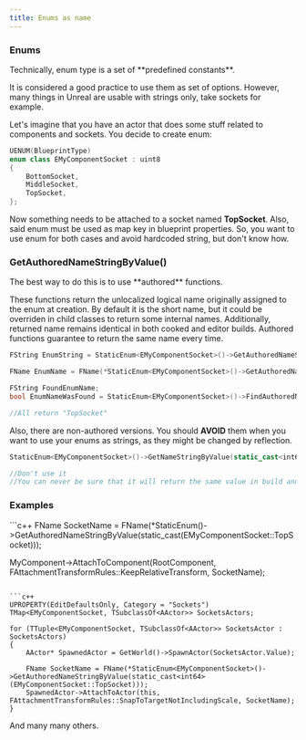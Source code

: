 ```yaml
---
title: Enums as name
---
```

<h3>Enums</h3>
Technically, enum type is a set of **predefined constants**.

It is considered a good practice to use them as set of options.
However, many things in Unreal are usable with strings only,
take sockets for example.

Let's imagine that you have an actor that does some stuff related to components and sockets.
You decide to create enum:
```c++
UENUM(BlueprintType)
enum class EMyComponentSocket : uint8
{
    BottomSocket,
    MiddleSocket,
    TopSocket,
};
```
Now something needs to be attached to a socket named **TopSocket**. Also, said enum must be used as map key in blueprint properties.
So, you want to use enum for both cases and avoid hardcoded string, but don't know how.

<h3>GetAuthoredNameStringByValue()</h3>
The best way to do this is to use **authored** functions.

These functions return the unlocalized logical name originally assigned to the enum at creation.
By default it is the short name, but it could be overriden in child classes to return some internal names.
Additionally, returned name remains identical in both cooked and editor builds.
Authored functions guarantee to return the same name every time.
```c++
FString EnumString = StaticEnum<EMyComponentSocket>()->GetAuthoredNameStringByValue(static_cast<int64>(EMyComponentSocket::TopSocket));

FName EnumName = FName(*StaticEnum<EMyComponentSocket>()->GetAuthoredNameStringByValue(static_cast<int64>(EMyComponentSocket::TopSocket)));

FString FoundEnumName;
bool EnumNameWasFound = StaticEnum<EMyComponentSocket>()->FindAuthoredNameStringByValue(FoundEnumName, static_cast<int64>(EMyComponentSocket::TopSocket));

//All return "TopSocket"
```

Also, there are non-authored versions. You should **AVOID** them when you want to use your enums as strings, as they might be changed by reflection.
```c++
StaticEnum<EMyComponentSocket>()->GetNameStringByValue(static_cast<int64>(EMyComponentSocket::TopSocket));

//Don't use it
//You can never be sure that it will return the same value in build and editor
```

<h3>Examples</h3>
```c++
FName SocketName = FName(*StaticEnum<EMyComponentSocket>()->GetAuthoredNameStringByValue(static_cast<int64>(EMyComponentSocket::TopSocket)));

MyComponent->AttachToComponent(RootComponent, FAttachmentTransformRules::KeepRelativeTransform, SocketName);
```

```c++
UPROPERTY(EditDefaultsOnly, Category = "Sockets")
TMap<EMyComponentSocket, TSubclassOf<AActor>> SocketsActors;

for (TTuple<EMyComponentSocket, TSubclassOf<AActor>> SocketsActor : SocketsActors)
{
    AActor* SpawnedActor = GetWorld()->SpawnActor(SocketsActor.Value);
    
    FName SocketName = FName(*StaticEnum<EMyComponentSocket>()->GetAuthoredNameStringByValue(static_cast<int64>(EMyComponentSocket::TopSocket)));
    SpawnedActor->AttachToActor(this, FAttachmentTransformRules::SnapToTargetNotIncludingScale, SocketName);
}
```

And many many others.